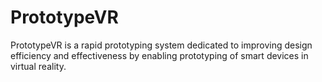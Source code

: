 # PrototypeVR
PrototypeVR is a rapid prototyping system dedicated to improving design efficiency and effectiveness by enabling prototyping of smart devices in virtual reality.
